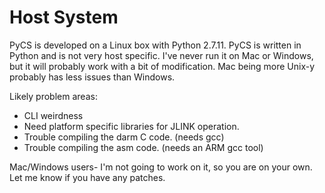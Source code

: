 # Host System

PyCS is developed on a Linux box with Python 2.7.11.
PyCS is written in Python and is not very host specific.
I've never run it on Mac or Windows, but it will probably work with a bit of modification.
Mac being more Unix-y probably has less issues than Windows.

Likely problem areas:

 * CLI weirdness
 * Need platform specific libraries for JLINK operation.
 * Trouble compiling the darm C code. (needs gcc)
 * Trouble compiling the asm code. (needs an ARM gcc tool)

Mac/Windows users- I'm not going to work on it, so you are on your own. Let me know if you have any patches.
